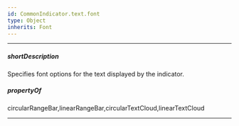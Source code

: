 ```yaml
---
id: CommonIndicator.text.font
type: Object
inherits: Font
---
```

---
##### shortDescription
Specifies font options for the text displayed by the indicator.

##### propertyOf
circularRangeBar,linearRangeBar,circularTextCloud,linearTextCloud

---
